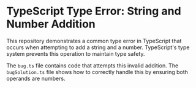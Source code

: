 # TypeScript Type Error: String and Number Addition

This repository demonstrates a common type error in TypeScript that occurs when attempting to add a string and a number.  TypeScript's type system prevents this operation to maintain type safety.

The `bug.ts` file contains code that attempts this invalid addition. The `bugSolution.ts` file shows how to correctly handle this by ensuring both operands are numbers.